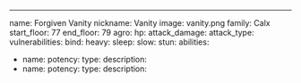 ---
name: Forgiven Vanity
nickname: Vanity
image: vanity.png
family: Calx
start_floor: 77
end_floor: 79
agro: 
hp: 
attack_damage: 
attack_type: 
vulnerabilities:
  bind: 
  heavy: 
  sleep: 
  slow: 
  stun: 
abilities:
  - name: 
    potency: 
    type: 
    description: 
  - name: 
    potency: 
    type: 
    description: 
